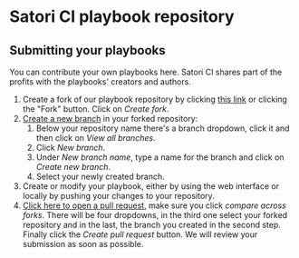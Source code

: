 # Satori CI playbook repository

## Submitting your playbooks

You can contribute your own playbooks here. Satori CI shares part of the profits with the playbooks' creators and authors.

1. Create a fork of our playbook repository by clicking [this link](https://github.com/satorici/playbooks/fork) or clicking the "Fork" button. Click on _Create fork_.
2. [Create a new branch](https://docs.github.com/pull-requests/collaborating-with-pull-requests/proposing-changes-to-your-work-with-pull-requests/creating-and-deleting-branches-within-your-repository) in your forked repository:
    1. Below your repository name there's a branch dropdown, click it and then click on _View all branches_.
    2. Click _New branch_.
    3. Under _New branch name_, type a name for the branch and click on _Create new branch_.
    4. Select your newly created branch.
4. Create or modify your playbook, either by using the web interface or locally by pushing your changes to your repository.
5. [Click here to open a pull request](https://github.com/satorici/playbooks/compare), make sure you click _compare across forks_. There will be four dropdowns, in the third one select your forked repository and in the last, the branch you created in the second step. Finally click the *Create pull request* button.
We will review your submission as soon as possible.
